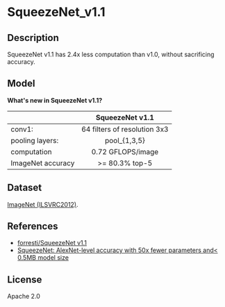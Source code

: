 <!--- SPDX-License-Identifier: Apache-2.0 -->

# SqueezeNet_v1.1

## Description

SqueezeNet v1.1 has 2.4x less computation than v1.0, without sacrificing accuracy.

## Model

**What's new in SqueezeNet v1.1?**

|                 | SqueezeNet v1.1                  |
| :-------------  | :-----:                          |
| conv1:          | 64 filters of resolution 3x3     |
| pooling layers: | pool_{1,3,5}                     |
| computation     | 0.72 GFLOPS/image                |
|ImageNet accuracy| >= 80.3% top-5                   |

## Dataset

[ImageNet (ILSVRC2012)](http://www.image-net.org/challenges/LSVRC/2012/).

## References

* [forresti/SqueezeNet v1.1](https://github.com/forresti/SqueezeNet/tree/master/SqueezeNet_v1.1)
* [SqueezeNet: AlexNet-level accuracy with 50x fewer parameters and< 0.5MB model size](https://arxiv.org/pdf/1602.07360v3.pdf)

## License

Apache 2.0